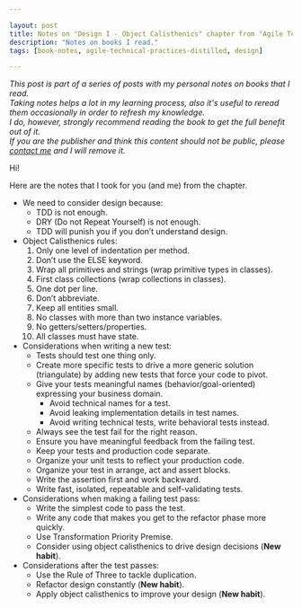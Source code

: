```yaml
---

layout: post
title: Notes on "Design I - Object Calisthenics" chapter from "Agile Technical Practices Distilled" book
description: "Notes on books I read."
tags: [book-notes, agile-technical-practices-distilled, design]

---
```


_This post is part of a series of posts with my personal notes on books that I read.
<br />
Taking notes helps a lot in my learning process, also it's useful to reread them occasionally in order to refresh my knowledge.
<br />
I do, however, strongly recommend reading the book to get the full benefit out of it.
<br />
If you are the publisher and think this content should not be public, please [contact me](/about) and I will remove it._

Hi!

Here are the notes that I took for you (and me) from the chapter.

* We need to consider design because:
  * TDD is not enough.
  * DRY (Do not Repeat Yourself) is not enough.
  * TDD will punish you if you don’t understand design.  
* Object Calisthenics rules:
  1. Only one level of indentation per method.
  1. Don’t use the ELSE keyword.
  1. Wrap all primitives and strings (wrap primitive types in classes).
  1. First class collections (wrap collections in classes).
  1. One dot per line.
  1. Don’t abbreviate.
  1. Keep all entities small.
  1. No classes with more than two instance variables.
  1. No getters/setters/properties.
  1. All classes must have state.
* Considerations when writing a new test:
  * Tests should test one thing only.
  * Create more specific tests to drive a more generic solution (triangulate) by adding new tests that force your code to pivot.
  * Give your tests meaningful names (behavior/goal-oriented) expressing your business domain.
     * Avoid technical names for a test.
     * Avoid leaking implementation details in test names.
     * Avoid writing technical tests, write behavioral tests instead.
  * Always see the test fail for the right reason.
  * Ensure you have meaningful feedback from the failing test.
  * Keep your tests and production code separate.
  * Organize your unit tests to reflect your production code.
  * Organize your test in arrange, act and assert blocks.
  * Write the assertion first and work backward.
  * Write fast, isolated, repeatable and self-validating tests.
* Considerations when making a failing test pass:
  * Write the simplest code to pass the test.
  * Write any code that makes you get to the refactor phase more quickly.
  * Use Transformation Priority Premise.
  * Consider using object calisthenics to drive design decisions (**New habit**).
* Considerations after the test passes:
  * Use the Rule of Three to tackle duplication.
  * Refactor design constantly (**New habit**).
  * Apply object calisthenics to improve your design (**New habit**).